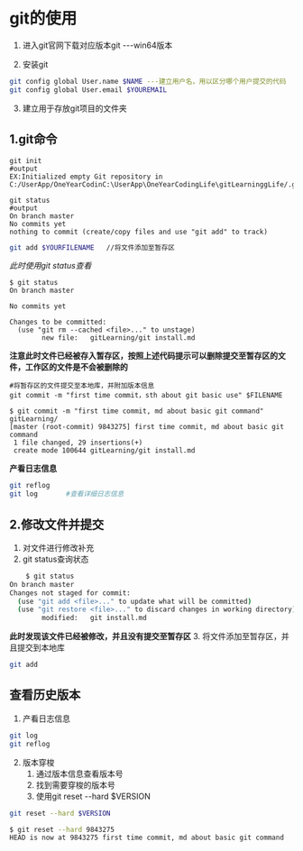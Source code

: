 #   git的使用

1. 进入git官网下载对应版本git ---win64版本

2. 安装git
```bash
git config global User.name $NAME ---建立用户名，用以区分哪个用户提交的代码
git config global User.email $YOUREMAIL
```
3. 建立用于存放git项目的文件夹
##  1.git命令

 ```shell
 git init
#output 
EX:Initialized empty Git repository in C:/UserApp/OneYearCodinC:\UserApp\OneYearCodingLife\gitLearninggLife/.git/
```
```shell
git status
#output
On branch master
No commits yet
nothing to commit (create/copy files and use "git add" to track)
```
```bash
git add $YOURFILENAME   //将文件添加至暂存区
```
*此时使用git status查看*
```shell
$ git status
On branch master

No commits yet

Changes to be committed:
  (use "git rm --cached <file>..." to unstage)
        new file:   gitLearning/git install.md

```
**注意此时文件已经被存入暂存区，按照上述代码提示可以删除提交至暂存区的文件，工作区的文件是不会被删除的**
```shell
#将暂存区的文件提交至本地库，并附加版本信息
git commit -m "first time commit，sth about git basic use" $FILENAME

$ git commit -m "first time commit, md about basic git command" gitLearning/
[master (root-commit) 9843275] first time commit, md about basic git command
 1 file changed, 29 insertions(+)
 create mode 100644 gitLearning/git install.md

```
**产看日志信息**
```bash
git reflog
git log       #查看详细日志信息
```
##  2.修改文件并提交

1. 对文件进行修改补充
2. git status查询状态
```bash
    $ git status
On branch master
Changes not staged for commit:
  (use "git add <file>..." to update what will be committed)
  (use "git restore <file>..." to discard changes in working directory)
        modified:   git install.md

   ```
**此时发现该文件已经被修改，并且没有提交至暂存区**
3. 将文件添加至暂存区，并且提交到本地库
```bash
git add 
```
##  查看历史版本
1. 产看日志信息
```bash
git log
git reflog
```
2. 版本穿梭
   1. 通过版本信息查看版本号
   2. 找到需要穿梭的版本号
   3. 使用git reset --hard $VERSION
```bash
git reset --hard $VERSION

$ git reset --hard 9843275
HEAD is now at 9843275 first time commit, md about basic git command
```
